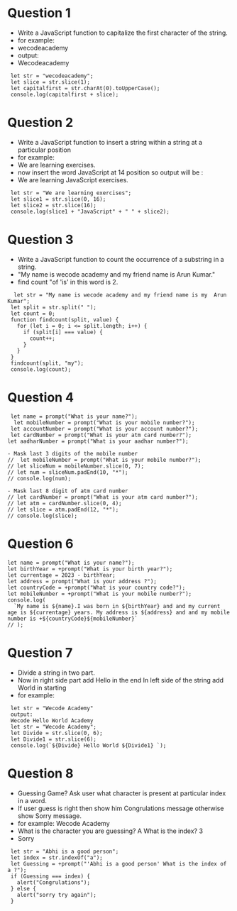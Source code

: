# Question 1

- Write a JavaScript function to capitalize the first character of the string.
- for example:
- wecodeacademy
- output:
- Wecodeacademy

```
 let str = "wecodeacademy";
 let slice = str.slice(1);
 let capitalfirst = str.charAt(0).toUpperCase();
 console.log(capitalfirst + slice);
```

# Question 2

- Write a JavaScript function to insert a string within a string at a particular position
- for example:
- We are learning exercises.
- now insert the word JavaScript at 14 position so output will be :
- We are learning JavaScript exercises.

```
 let str = "We are learning exercises";
 let slice1 = str.slice(0, 16);
 let slice2 = str.slice(16);
 console.log(slice1 + "JavaScript" + " " + slice2);
```

# Question 3

- Write a JavaScript function to count the occurrence of a substring in a string.
- "My name is wecode academy and my friend name is Arun Kumar."
- find count "of 'is' in this word is 2.

```
  let str = "My name is wecode academy and my friend name is my  Arun Kumar";
 let split = str.split(" ");
 let count = 0;
 function findcount(split, value) {
   for (let i = 0; i <= split.length; i++) {
     if (split[i] === value) {
       count++;
     }
   }
 }
 findcount(split, "my");
 console.log(count);
```

# Question 4

```
 let name = prompt("What is your name?");
  let mobileNumber = prompt("What is your mobile number?");
 let accountNumber = prompt("What is your account number?");
 let cardNumber = prompt("What is your atm card number?");
let aadharNumber = prompt("What is your aadhar number?");

- Mask last 3 digits of the mobile number
//  let mobileNumber = prompt("What is your mobile number?");
// let sliceNum = mobileNumber.slice(0, 7);
// let num = sliceNum.padEnd(10, "*");
// console.log(num);

- Mask last 8 digit of atm card number
// let cardNumber = prompt("What is your atm card number?");
// let atm = cardNumber.slice(0, 4);
// let slice = atm.padEnd(12, "*");
// console.log(slice);

```

# Question 6

```
let name = prompt("What is your name?");
let birthYear = +prompt("What is your birth year?");
let currentage = 2023 - birthYear;
let address = prompt("What is your address ?");
let countryCode = +prompt("What is your country code?");
let mobileNumber = +prompt("What is your mobile number?");
console.log(
  `My name is ${name}.I was born in ${birthYear} and and my current age is ${currentage} years. My address is ${address} and and my mobile number is +${countryCode}${mobileNumber}`
// );
```

# Question 7

- Divide a string in two part.
- Now in right side part add Hello in the end In left side of the string add World in starting
- for example:

```
 let str = "Wecode Academy"
 output:
 Wecode Hello World Academy
 let str = "Wecode Academy";
 let Divide = str.slice(0, 6);
 let Divide1 = str.slice(6);
 console.log(`${Divide} Hello World ${Divide1} `);
```

# Question 8

- Guessing Game? Ask user what character is present at particular index in a word.
- If user guess is right then show him Congrulations message otherwise show Sorry message.
- for example: Wecode Academy
- What is the character you are guessing? A What is the index? 3
- Sorry

```
 let str = "Abhi is a good person";
 let index = str.indexOf("a");
 let Guessing = +prompt("'Abhi is a good person' What is the index of a ?");
 if (Guessing === index) {
   alert("Congrulations");
 } else {
   alert("sorry try again");
 }
```
